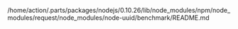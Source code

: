 /home/action/.parts/packages/nodejs/0.10.26/lib/node_modules/npm/node_modules/request/node_modules/node-uuid/benchmark/README.md